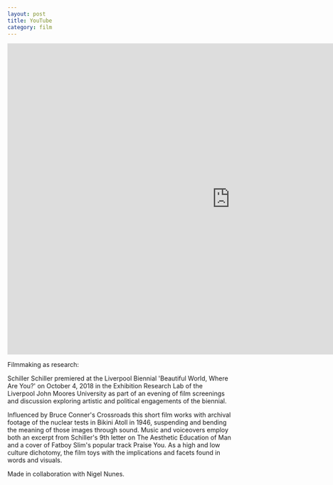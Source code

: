 ```yaml
---
layout: post
title: YouTube
category: film
---
```


<iframe src="https://player.vimeo.com/video/283215463" width="1000px" height="700px" frameborder="0" allow="autoplay; fullscreen" allowfullscreen>
</iframe>

Filmmaking as research:

Schiller Schiller premiered at the Liverpool Biennial 'Beautiful World, Where Are You?' on October 4, 2018 in the Exhibition Research Lab of the Liverpool John Moores University as part of an evening of film screenings and discussion exploring artistic and political engagements of the biennial. 

Influenced by Bruce Conner's Crossroads this short film works with archival footage of the nuclear tests in Bikini Atoll in 1946, suspending and bending the meaning of those images through sound. Music and voiceovers employ both an excerpt from Schiller's 9th letter on The Aesthetic Education of Man and a cover of Fatboy Slim's popular track Praise You. As a high and low culture dichotomy, the film toys with the implications and facets found in words and visuals.

Made in collaboration with Nigel Nunes.
